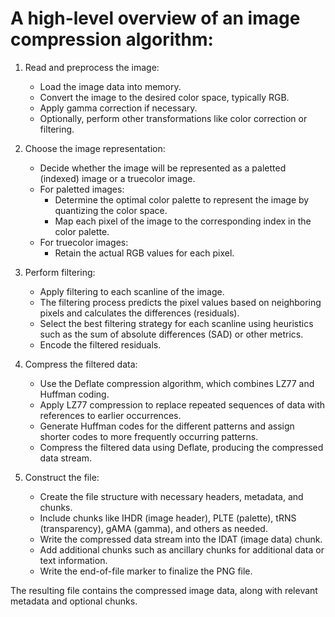 # A high-level overview of an image compression algorithm:

1. Read and preprocess the image:
   - Load the image data into memory.
   - Convert the image to the desired color space, typically RGB.
   - Apply gamma correction if necessary.
   - Optionally, perform other transformations like color correction or filtering.

2. Choose the image representation:
   - Decide whether the image will be represented as a paletted (indexed) image or a truecolor image.
   - For paletted images:
     - Determine the optimal color palette to represent the image by quantizing the color space.
     - Map each pixel of the image to the corresponding index in the color palette.
   - For truecolor images:
     - Retain the actual RGB values for each pixel.

3. Perform filtering:
   - Apply filtering to each scanline of the image.
   - The filtering process predicts the pixel values based on neighboring pixels and calculates the differences (residuals).
   - Select the best filtering strategy for each scanline using heuristics such as the sum of absolute differences (SAD) or other metrics.
   - Encode the filtered residuals.

4. Compress the filtered data:
   - Use the Deflate compression algorithm, which combines LZ77 and Huffman coding.
   - Apply LZ77 compression to replace repeated sequences of data with references to earlier occurrences.
   - Generate Huffman codes for the different patterns and assign shorter codes to more frequently occurring patterns.
   - Compress the filtered data using Deflate, producing the compressed data stream.

5. Construct the file:
   - Create the file structure with necessary headers, metadata, and chunks.
   - Include chunks like IHDR (image header), PLTE (palette), tRNS (transparency), gAMA (gamma), and others as needed.
   - Write the compressed data stream into the IDAT (image data) chunk.
   - Add additional chunks such as ancillary chunks for additional data or text information.
   - Write the end-of-file marker to finalize the PNG file.

The resulting file contains the compressed image data, along with relevant metadata and optional chunks.
